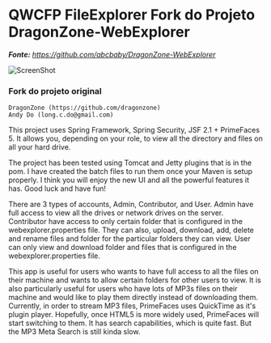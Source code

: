 # QWCFP FileExplorer Fork do Projeto DragonZone-WebExplorer

***Fonte:*** _https://github.com/abcbaby/DragonZone-WebExplorer_

![ScreenShot](http://i.imgur.com/GYMHIqv.png)

### Fork do projeto original

	DragonZone (https://github.com/dragonzone) 
	Andy Do (long.c.do@gmail.com)	

This project uses Spring Framework, Spring Security, JSF 2.1 + PrimeFaces 5.
It allows you, depending on your role, to view all the directory and files
on all your hard drive.

The project has been tested using Tomcat and Jetty plugins that is in the pom. 
I have created the batch files to run them once your Maven is setup properly.
I think you will enjoy the new UI and all the powerful features it has. 
Good luck and have fun!

There are 3 types of accounts, Admin, Contributor, and User. 
Admin have full access to view all the drives or network drives on the server.
Contributor have access to only certain folder that is configured in the webexplorer.properties file. 
They can also, upload, download, add, delete and rename files and folder for the particular folders they can view.
User can only view and download folder and files that is configured in the webexplorer.properties file.

This app is useful for users who wants to have full access to all the files on their machine 
and wants to allow certain folders for other users to view.
It is also particularly useful for users who have lots of MP3s files on their machine 
and would like to play them directly instead of downloading them.
Currently, in order to stream MP3 files, PrimeFaces uses QuickTime as it's plugin player.
Hopefully, once HTML5 is more widely used, PrimeFaces will start switching to them.
It has search capabilities, which is quite fast. But the MP3 Meta Search is still kinda slow.
